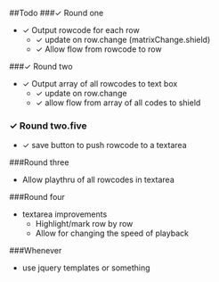 ##Todo
###✓ Round one
* ✓ Output rowcode for each row
  * ✓ update on row.change (matrixChange.shield)
  * ✓ Allow flow from rowcode to row
 
###✓ Round two
* ✓ Output array of all rowcodes to text box
  * ✓ update on row.change
  * ✓ allow flow from array of all codes to shield

### ✓ Round two.five
* ✓ save button to push rowcode to a textarea
  
###Round three
* Allow playthru of all rowcodes in textarea

###Round four
* textarea improvements
  * Highlight/mark row by row
  * Allow for changing the speed of playback
 
###Whenever
* use jquery templates or something
